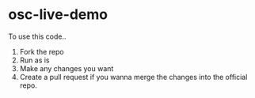 # osc-live-demo

To use this code.. 
1) Fork the repo
2) Run as is
3) Make any changes you want
4) Create a pull request if you wanna merge the changes into the official repo.